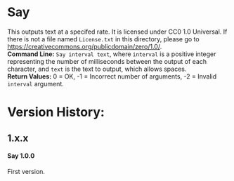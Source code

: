 # Say
This outputs text at a specifed rate.  It is licensed under CC0 1.0 Universal.  If there is not a file named `License.txt` in this directory, please go to <https://creativecommons.org/publicdomain/zero/1.0/>.  
**Command Line:**  `Say interval text`, where `interval` is a positive integer representing the number of milliseconds between the output of each character, and `text` is the text to output, which allows spaces.  
**Return Values:**  0 = OK, -1 = Incorrect number of arguments, -2 = Invalid `interval` argument.

# Version History:
## 1.x.x
#### Say 1.0.0
First version.

